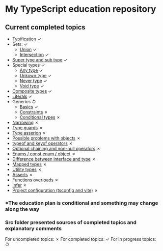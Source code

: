 # My TypeScript education repository

## Current completed topics

- [Typification](./src/typification.ts) ✓
- Sets: ✓
  - [Union](./src/union.ts) ✓
  - [Intersection](./src/intersection.ts) ✓
- [Super type and sub type](./src/superTypesAndSubTypes.ts) ✓
- Special types ✓
  - [Any type](./src/any.ts) ✓
  - [Unkown type](./src/unkown.ts) ✓
  - [Never type](./src/never.ts) ✓
  - [Void type](./src/void.ts) ✓
- [Composite types](./src/compositeTypes.ts) ✓
- [Literals](./src/literals.ts) ✓
- Generics ↺
  - [Basics](./src/genericsBasics.ts) ✓
  - [Constraints](d) ✗
  - [Conditional types](.) ✗
- [Narrowing](.) ✗
- [Type guards](.) ✗
- [Type asserion](.) ✗
- [Possible problems with objects](.) ✗
- [typeof and keyof operators](.) ✗
- [Optional chaining and non-null operators](.) ✗
- [Enums / const enum / object](.) ✗
- [Difference between interface and type](.) ✗
- [Mapped types](.) ✗
- [Utility types](.) ✗
- [Asserts](.) ✗
- [Functions overloads](.) ✗
- [Infer](.) ✗
- [Project configuration (tsconfig and vite)](.) ✗

### *The education plan is conditional and something may change along the way

### Src folder presented sources of completed topics and explanatory comments

For uncompleted topics: ✗
For completed topics: ✓
For in progress topics: ↺
